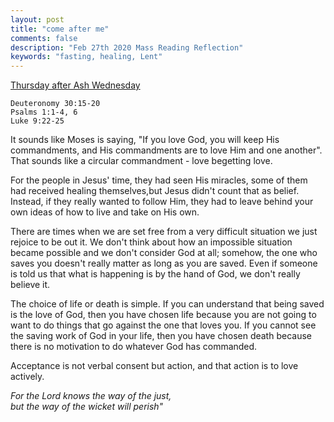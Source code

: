 ```yaml
---
layout: post
title: "come after me"
comments: false
description: "Feb 27th 2020 Mass Reading Reflection"
keywords: "fasting, healing, Lent"
---
```


[Thursday after Ash Wednesday](https://www.ewtn.com/catholicism/daily-readings/2020-02-27)

```
Deuteronomy 30:15-20
Psalms 1:1-4, 6
Luke 9:22-25
```
It sounds like Moses is saying, "If you love God, you will keep His commandments, and His commandments are to love Him and one another". That sounds like a circular commandment - love begetting love.  

For the people in Jesus' time, they had seen His miracles, some of them had received healing themselves,but Jesus didn't count that as belief. Instead, if they really wanted to follow Him, they had to leave behind your own ideas of how to live and take on His own. 

There are times when we are set free from a very difficult situation we just rejoice to be out it. We don't think about how an impossible situation became possible and we don't consider God at all; somehow, the one who saves you doesn't really matter as long as you are saved. Even if someone is told us that what is happening is by the hand of God, we don't really believe it.

The choice of life or death is simple. If you can understand that being saved is the love of God, then you have chosen life because you are not going to want to do things that go against the one that loves you. If you cannot see the saving work of God in your life, then you have chosen death because there is no motivation to do whatever God has commanded. 

Acceptance is not verbal consent but action, and that action is to love actively.

_For the Lord knows the way of the just,  
but the way of the wicket will perish"_  
